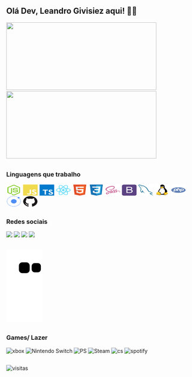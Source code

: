 ## Olá Dev, Leandro Givisiez aqui! 🖖🤘
 <div>  
   <img 
        height="180em" 
        width="400em" 
        src="https://github-readme-stats.vercel.app/api?username=givisiez&show_icons=true&theme=tokyonight&include_all_commits=true&count_private=true&custom_title=Minhas estatísticas"
   />
   <img 
        height="180em" 
        width="400em" 
        src="https://github-readme-stats.vercel.app/api/top-langs/?username=givisiez&layout=compact&langs_count=7&theme=tokyonight&custom_title=Linguagens mais usadas"
   /> 
</div>

 ##
 
 ### Linguagens que trabalho
 
<div>  
 <img 
       align="center" 
       alt="NodeJs" 
       title="NodeJs" 
       height="30" 
       width="40"
       src="https://raw.githubusercontent.com/devicons/devicon/master/icons/nodejs/nodejs-plain.svg"
  >
  <img 
       align="center" 
       alt="Js" 
       title="Javascript" 
       height="30" 
       width="40" 
       src="https://raw.githubusercontent.com/devicons/devicon/master/icons/javascript/javascript-plain.svg"
  >
  <img 
       align="center" 
       alt="Ts" 
       title="Typescript" 
       height="30" 
       width="40" 
       src="https://raw.githubusercontent.com/devicons/devicon/master/icons/typescript/typescript-plain.svg"
  >
  <img 
       align="center" 
       alt="React" 
       title="React" 
       height="30" 
       width="40" 
       src="https://raw.githubusercontent.com/devicons/devicon/master/icons/react/react-original.svg"
  >
  <img 
       align="center" 
       alt="HTML" 
       title="HTML" 
       height="30" 
       width="40" 
       src="https://raw.githubusercontent.com/devicons/devicon/master/icons/html5/html5-original.svg"
  >
  <img 
       align="center" 
       alt="CSS" 
       title="CSS" 
       height="30" 
       width="40" 
       src="https://raw.githubusercontent.com/devicons/devicon/master/icons/css3/css3-original.svg"
  >
  <img 
       align="center" 
       alt="Sass"
       title="Sass"
       height="30" 
       width="40" 
       src="https://raw.githubusercontent.com/devicons/devicon/master/icons/sass/sass-original.svg"
  >  
  <img 
       align="center" 
       alt="Bootstrap" 
       title="Bootstrap" 
       height="30" 
       width="40" 
       src="https://raw.githubusercontent.com/devicons/devicon/master/icons/bootstrap/bootstrap-plain.svg"
  >
  <img 
       align="center" 
       alt="MySQL" 
       title="MySQL" 
       height="30" 
       width="40" 
       src="https://raw.githubusercontent.com/devicons/devicon/master/icons/mysql/mysql-original.svg"
  >
  <img 
       align="center" 
       alt="Linux" 
       title="Linux" 
       height="30" 
       width="40" 
       src="https://raw.githubusercontent.com/devicons/devicon/master/icons/linux/linux-original.svg"
  > 
  <img 
       align="center" 
       alt="PHP" 
       title="PHP"
       height="30" 
       width="40" 
       src="https://raw.githubusercontent.com/devicons/devicon/master/icons/php/php-plain.svg"
  >
  <img 
       align="center" 
       alt="Ionic" 
       title="Ionic" 
       height="30" 
       width="40" 
       src="https://raw.githubusercontent.com/devicons/devicon/master/icons/ionic/ionic-original.svg"
  >
  <img 
       align="center" 
       alt="Github" 
       title="Github" 
       height="30" 
       width="40" 
       src="https://raw.githubusercontent.com/devicons/devicon/master/icons/github/github-original.svg"
 >  
</div>

  ##
 ### Redes sociais
<div>    
  <a href="https://www.linkedin.com/in/lgivisiez" target="_blank"><img src="https://img.shields.io/badge/-LinkedIn-%230077B5?style=for-the-badge&logo=linkedin&logoColor=white" target="_blank"></a> 
 <a href="https://www.facebook.com/leogivisiez/" target="_blank"><img src="https://img.shields.io/badge/Facebook-1877F2?style=for-the-badge&logo=facebook&logoColor=white" target="_blank"></a> 
 <a href="https://twitter.com/leogivisiez" target="_blank"><img src="https://img.shields.io/badge/Twitter-1DA1F2?style=for-the-badge&logo=twitter&logoColor=white" target="_blank"></a>
 <a href="https://instagram.com/givisiez" target="_blank"><img src="https://img.shields.io/badge/-Instagram-%23E4405F?style=for-the-badge&logo=instagram&logoColor=white" target="_blank"></a>
 </div>
 
  ## 

  ![Snake animation](https://github.com/rafaballerini/rafaballerini/blob/output/github-contribution-grid-snake.svg)
  
  
  ##
  ### Games/ Lazer
  
<div> 
 <img src="https://img.shields.io/badge/Xbox-107C10?style=for-the-badge&logo=xbox&logoColor=white" alt="xbox" />
 <img src="https://img.shields.io/badge/Nintendo_Switch-E60012?style=for-the-badge&logo=nintendo-switch&logoColor=white" alt="Nintendo Switch" />
 <img src="https://img.shields.io/badge/PlayStation-003791?style=for-the-badge&logo=playstation&logoColor=white" alt="PS" />
 <img src="https://img.shields.io/badge/Steam-000000?style=for-the-badge&logo=steam&logoColor=white" alt="Steam" />  
 <img src="https://img.shields.io/badge/Counter_Strike-000000?style=for-the-badge&logo=counter-strike&logoColor=white" alt="cs" /> 
 <img src="https://img.shields.io/badge/Spotify-1ED760?&style=for-the-badge&logo=spotify&logoColor=white" alt="spotify" /> 
</div>



 ##  
 
<div> 
 <img src="https://komarev.com/ghpvc/?username=givisiez&color=green" alt="visitas" /> 
</div>
 
